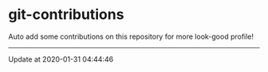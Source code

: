 # git-contributions

Auto add some contributions on this repository for more look-good profile!

---

Update at 2020-01-31 04:44:46
